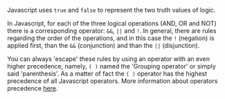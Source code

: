 Javascript uses `true` and `false` to represent the two truth values of logic.

In Javascript, for each of the three logical operations (AND, OR and NOT) there is a corresponding operator: `&&`, `||` and `!`. In general, there are rules regarding the order of the operations, and in this case the `!` (negation) is applied first, than the `&&` (conjunction) and than the `||` (disjunction).

You can always 'escape' these rules by using an operator with an even higher precedence, namely, `( )` named the 'Grouping operator' or simply said 'parenthesis'. As a matter of fact the `( )` operator has the highest precedence of all Javascript operators. More information about operators precedence [here].

[here]: https://developer.mozilla.org/en-US/docs/Web/JavaScript/Reference/Operators/Operator_Precedence
